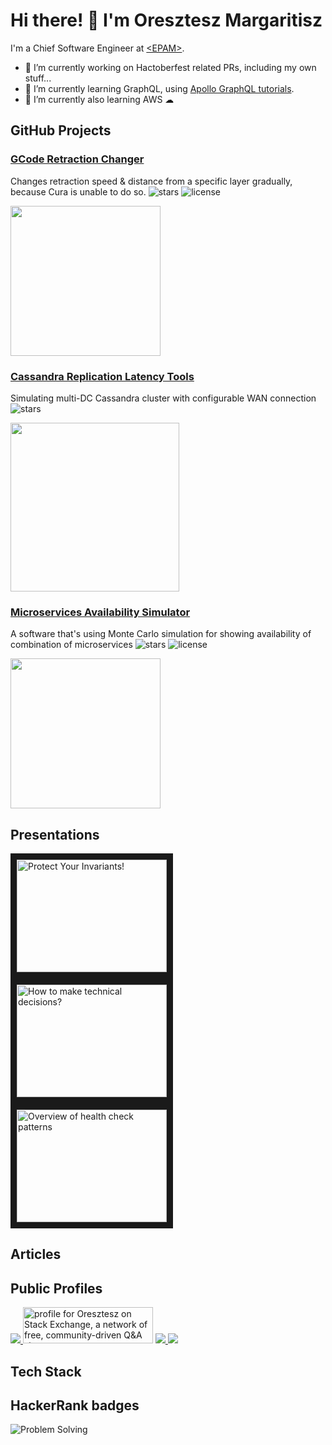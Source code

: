 # Hi there! 👋 I'm Oresztesz Margaritisz
I'm a Chief Software Engineer at [\<EPAM\>](https://github.com/epam).

- 🔭 I’m currently working on Hactoberfest related PRs, including my own stuff...
- 🌱 I’m currently learning GraphQL, using [Apollo GraphQL tutorials](https://www.apollographql.com/tutorials).
- 🌱 I’m currently also learning AWS ☁

## GitHub Projects
### [GCode Retraction Changer](https://github.com/gitaroktato/gcode-retraction-changer)
Changes retraction speed & distance from a specific layer gradually, because Cura is unable to do so.
![stars](https://img.shields.io/github/stars/gitaroktato/gcode-retraction-changer?style=social)
![license](https://img.shields.io/github/license/gitaroktato/gcode-retraction-changer?style=social)

<img src="https://github.com/gitaroktato/gcode-retraction-changer/blob/master/images/IMG_20200729_165354.jpg" width=240>

### [Cassandra Replication Latency Tools](https://github.com/gitaroktato/cassandra-replication-latency-tools)
Simulating multi-DC Cassandra cluster with configurable WAN connection
![stars](https://img.shields.io/github/stars/gitaroktato/cassandra-replication-latency-tools?style=social)

<img src="https://github.com/gitaroktato/cassandra-replication-latency-tools/blob/master/images/latency_ntp_with_128ms_sync.png" width=270>


### [Microservices Availability Simulator](https://github.com/gitaroktato/microservices-availability-simulator)
A software that's using Monte Carlo simulation for showing availability of combination of microservices
![stars](https://img.shields.io/github/stars/gitaroktato/microservices-availability-simulator?style=social)
![license](https://img.shields.io/github/license/gitaroktato/microservices-availability-simulator?style=social)

<img src="https://github.com/gitaroktato/microservices-availability-simulator/blob/master/docs/service_dependency_graph.png" width=240>

## Presentations
<a href="http://www.youtube.com/watch?feature=player_embedded&v=gxxKPhuw4e8
" target="_blank"><img src="http://img.youtube.com/vi/gxxKPhuw4e8/0.jpg" 
alt="Protect Your Invariants!" width="240" height="180" border="10" /></a>
<a href="http://www.youtube.com/watch?feature=player_embedded&v=RsJO8g8S1rE
" target="_blank"><img src="http://img.youtube.com/vi/RsJO8g8S1rE/0.jpg" 
alt="How to make technical decisions?" width="240" height="180" border="10" /></a>
<a href="http://www.youtube.com/watch?feature=player_embedded&v=k8ehd1sfxHg
" target="_blank"><img src="http://img.youtube.com/vi/k8ehd1sfxHg/0.jpg" 
alt="Overview of health check patterns" width="240" height="180" border="10" /></a>

## Articles


## Public Profiles
<a href="https://twitter.com/gitaroktato">
<img src="https://user-images.githubusercontent.com/1140629/192493814-9841d21d-6277-4d3d-85be-4361ac0e5ce1.png">
</a>
<a href="https://stackoverflow.com/users/8321787"><img src="https://stackoverflow.com/users/flair/8321787.png" width="208" height="58" alt="profile for Oresztesz on Stack Exchange, a network of free, community-driven Q&amp;A sites" title="profile for Oresztesz on Stack Exchange, a network of free, community-driven Q&amp;A sites"></a> 
<a href="https://dzone.com/users/2712582/oresztesz-margaritisz.html">
<img src="https://dzone.com/themes/dz20/images/dz_logo_2021_cropped.png">
</a>
<a href="https://wearecommunity.io/users/oresztesz-margaritisz">
<img src="https://user-images.githubusercontent.com/1140629/192493586-ad4246ad-b2d9-4096-8289-fcc25f164877.png">
</a>

## Tech Stack

## HackerRank badges
![Problem Solving](https://user-images.githubusercontent.com/1140629/192503013-053042a9-154c-4ec8-8e87-b5855a42cb9b.png)

<!--
**gitaroktato/gitaroktato** is a ✨ _special_ ✨ repository because its `README.md` (this file) appears on your GitHub profile.

Here are some ideas to get you started:

- 🔭 I’m currently working on ...
- 🌱 I’m currently learning ...
- 👯 I’m looking to collaborate on ...
- 🤔 I’m looking for help with ...
- 💬 Ask me about ...
- 📫 How to reach me: ...
- 😄 Pronouns: ...
- ⚡ Fun fact: ...
-->
